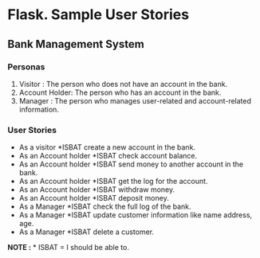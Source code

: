 # Flask. Sample User Stories


## Bank Management System


### Personas

1. Visitor : The person who does not have an account in the bank.
2. Account Holder: The person who has an account in the bank.
3. Manager :  The person who manages user-related and account-related information.


### User Stories
* As a visitor *ISBAT create a new account in the bank.
* As an Account holder *ISBAT check account balance.
* As an Account holder *ISBAT send money to another account in the bank.
* As an Account holder *ISBAT get the log for the account.
* As an Account holder *ISBAT withdraw money.
* As an Account holder *ISBAT deposit money.
* As a Manager *ISBAT check the full log of the bank.
* As a Manager *ISBAT update customer information like name address, age.
* As a Manager *ISBAT delete a customer.


__NOTE :__ * ISBAT = I should be able to.
